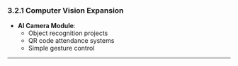 ### 3.2.1 Computer Vision Expansion
- **AI Camera Module**:
  - Object recognition projects
  - QR code attendance systems
  - Simple gesture control

---